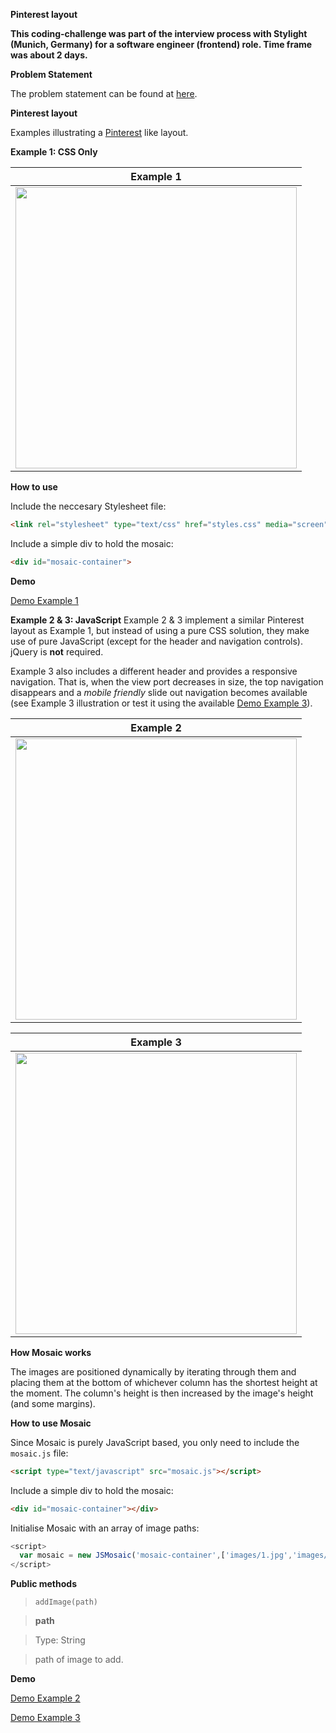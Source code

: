 **Pinterest layout**

**This coding-challenge was part of the interview process with Stylight (Munich, Germany) for a software engineer (frontend) role. Time frame was about 2 days.**

**Problem Statement**

The problem statement can be found at [here](https://github.com/lucaslouca/pinterest-layout/blob/master/problem-statement.pdf).

**Pinterest layout**

Examples illustrating a <a href="https://www.pinterest.com" target="_blank">Pinterest</a> like layout.

**Example 1: CSS Only**

| Example 1 |
|--------------|
| <img src="https://cloud.githubusercontent.com/assets/10542894/9069691/0ed5271a-3aeb-11e5-8b78-3c4702394f12.gif" width="450"/> |

**How to use**

Include the neccesary Stylesheet file:
```html
<link rel="stylesheet" type="text/css" href="styles.css" media="screen">
```

Include a simple div to hold the mosaic:
```html
<div id="mosaic-container">
```

**Demo**

<a href="http://lucaslouca.github.io/pinterest-layout/example-1/" target="_blank">Demo Example 1</a>

**Example 2 & 3: JavaScript**
Example 2 & 3 implement a similar Pinterest layout as Example 1, but instead of using a pure CSS solution, they make use of pure JavaScript (except for the header and navigation controls). jQuery is **not** required.

Example 3 also includes a different header and provides a responsive navigation. That is, when the view port decreases in size, the top navigation disappears and a *mobile friendly* slide out navigation becomes available (see Example 3 illustration or test it using the available <a href="http://lucaslouca.github.io/pinterest-layout/example-3/" target="_blank">Demo Example 3</a>).

| Example 2 |
|--------------|
| <img src="https://cloud.githubusercontent.com/assets/10542894/9069706/17d02658-3aeb-11e5-95f8-2fa58ac88527.gif" width="450"/> |

| Example 3 |
|--------------|
| <img src="https://cloud.githubusercontent.com/assets/10542894/9070196/63ce26ec-3aee-11e5-86e6-50d13e2d9027.gif" width="450"/> |

**How Mosaic works**

The images are positioned dynamically by iterating through them and placing them at the bottom of whichever column has the shortest height at the moment. The column's height is then increased by the image's height (and some margins).


**How to use Mosaic**

Since Mosaic is purely JavaScript based, you only need to include the `mosaic.js` file:

```html
<script type="text/javascript" src="mosaic.js"></script>
```

Include a simple div to hold the mosaic:
```html
<div id="mosaic-container"></div>
```

Initialise Mosaic with an array of image paths:
```javascript
<script>
  var mosaic = new JSMosaic('mosaic-container',['images/1.jpg','images/2.jpg','images/3.jpg','images/4.jpg','images/5.jpg','images/6.jpg', 'images/7.jpg','images/8.jpg','images/9.jpg','images/10.jpg','images/11.jpg','images/12.jpg']);
</script>
```

**Public methods**

> `addImage(path)`

>**path**

>Type: String

>path of image to add. 

**Demo**

<a href="http://lucaslouca.github.io/pinterest-layout/example-2/" target="_blank">Demo Example 2</a>

<a href="http://lucaslouca.github.io/pinterest-layout/example-3/" target="_blank">Demo Example 3</a>
